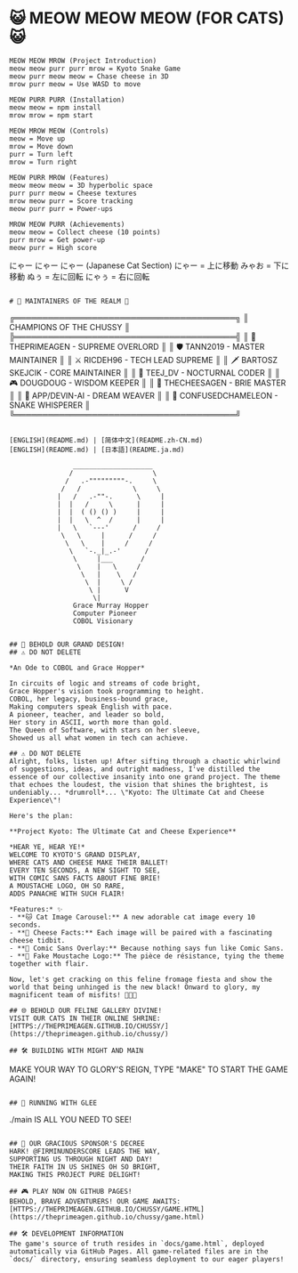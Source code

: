 
# 😺 MEOW MEOW MEOW (FOR CATS) 😺

```
MEOW MEOW MROW (Project Introduction)
meow meow purr purr mrow = Kyoto Snake Game
meow purr meow meow = Chase cheese in 3D
mrow purr meow = Use WASD to move

MEOW PURR PURR (Installation)
meow meow = npm install
mrow mrow = npm start

MEOW MROW MEOW (Controls)
meow = Move up
mrow = Move down
purr = Turn left
mrow = Turn right

MEOW PURR MROW (Features)
meow meow meow = 3D hyperbolic space
purr purr meow = Cheese textures
mrow meow purr = Score tracking
meow purr purr = Power-ups

MROW MEOW PURR (Achievements)
meow meow = Collect cheese (10 points)
purr mrow = Get power-up
meow purr = High score
```

にゃー にゃー にゃー (Japanese Cat Section)
にゃー = 上に移動
みゃお = 下に移動
ぬぅ = 左に回転
にゃぅ = 右に回転
```

# 👑 MAINTAINERS OF THE REALM 👑

```
╔════════════════════════════════════════╗
║         CHAMPIONS OF THE CHUSSY        ║
╠════════════════════════════════════════╣
║ 👑 THEPRIMEAGEN - SUPREME OVERLORD     ║
║ 🛡️ TANN2019 - MASTER MAINTAINER        ║
║ ⚔️ RICDEH96 - TECH LEAD SUPREME        ║
║ 🗡️ BARTOSZ SKEJCIK - CORE MAINTAINER   ║
║ 🌟 TEEJ_DV - NOCTURNAL CODER          ║
║ 🎮 DOUGDOUG - WISDOM KEEPER           ║
║ 🧀 THECHEESAGEN - BRIE MASTER         ║
║ 🤖 APP/DEVIN-AI - DREAM WEAVER        ║
║ 🦎 CONFUSEDCHAMELEON - SNAKE WHISPERER ║
╚════════════════════════════════════════╝
```

[ENGLISH](README.md) | [简体中文](README.zh-CN.md)
[ENGLISH](README.md) | [日本語](README.ja.md)

```
                    ____________________
                   /                    \
                  /   .-"""""""""-.     \
                 /   /             \     \
                |   /   .-""-.      \     |
                |  |   /     \      |     |
                |  |  ( () () )     |     |
                |  |   \  ^  /      |     |
                |   \   `---'      /     /
                 \   \     |      /     /
                  \   \    |     /     /
                   \   `-._|_.-'      /
                    \     |___       /
                     \    |   \     /
                      \   |    \   /
                       \  |     \ /
                        \ |      V
                         \|
                    Grace Murray Hopper
                    Computer Pioneer
                    COBOL Visionary
```

## 🎯 BEHOLD OUR GRAND DESIGN!
## ⚠️ DO NOT DELETE

*An Ode to COBOL and Grace Hopper*

In circuits of logic and streams of code bright,
Grace Hopper's vision took programming to height.
COBOL, her legacy, business-bound grace,
Making computers speak English with pace.
A pioneer, teacher, and leader so bold,
Her story in ASCII, worth more than gold.
The Queen of Software, with stars on her sleeve,
Showed us all what women in tech can achieve.

## ⚠️ DO NOT DELETE
Alright, folks, listen up! After sifting through a chaotic whirlwind of suggestions, ideas, and outright madness, I've distilled the essence of our collective insanity into one grand project. The theme that echoes the loudest, the vision that shines the brightest, is undeniably... *drumroll*... \"Kyoto: The Ultimate Cat and Cheese Experience\"!

Here's the plan:

**Project Kyoto: The Ultimate Cat and Cheese Experience**

*HEAR YE, HEAR YE!*
WELCOME TO KYOTO'S GRAND DISPLAY,
WHERE CATS AND CHEESE MAKE THEIR BALLET!
EVERY TEN SECONDS, A NEW SIGHT TO SEE,
WITH COMIC SANS FACTS ABOUT FINE BRIE!
A MOUSTACHE LOGO, OH SO RARE,
ADDS PANACHE WITH SUCH FLAIR!

*Features:* ✨
- **🐱 Cat Image Carousel:** A new adorable cat image every 10 seconds.
- **🧀 Cheese Facts:** Each image will be paired with a fascinating cheese tidbit.
- **🎨 Comic Sans Overlay:** Because nothing says fun like Comic Sans.
- **👨 Fake Moustache Logo:** The pièce de résistance, tying the theme together with flair.

Now, let's get cracking on this feline fromage fiesta and show the world that being unhinged is the new black! Onward to glory, my magnificent team of misfits! 🧀🐱🎩

## 🌐 BEHOLD OUR FELINE GALLERY DIVINE!
VISIT OUR CATS IN THEIR ONLINE SHRINE:
[HTTPS://THEPRIMEAGEN.GITHUB.IO/CHUSSY/](https://theprimeagen.github.io/chussy/)

## 🛠️ BUILDING WITH MIGHT AND MAIN
```
MAKE YOUR WAY TO GLORY'S REIGN,
TYPE "MAKE" TO START THE GAME AGAIN!
```

## 🚀 RUNNING WITH GLEE
```
./main IS ALL YOU NEED TO SEE!
```

## 💝 OUR GRACIOUS SPONSOR'S DECREE
HARK! @FIRMINUNDERSCORE LEADS THE WAY,
SUPPORTING US THROUGH NIGHT AND DAY!
THEIR FAITH IN US SHINES OH SO BRIGHT,
MAKING THIS PROJECT PURE DELIGHT!

## 🎮 PLAY NOW ON GITHUB PAGES!
BEHOLD, BRAVE ADVENTURERS! OUR GAME AWAITS:
[HTTPS://THEPRIMEAGEN.GITHUB.IO/CHUSSY/GAME.HTML](https://theprimeagen.github.io/chussy/game.html)

## 🛠️ DEVELOPMENT INFORMATION
The game's source of truth resides in `docs/game.html`, deployed automatically via GitHub Pages. All game-related files are in the `docs/` directory, ensuring seamless deployment to our eager players!
